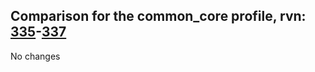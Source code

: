 ## Comparison for the common_core profile, rvn: [335](https://github.com/PRO100KatYT/FortniteProfileRevisions/tree/main/profiles/common_core/335%20common_core.json)-[337](https://github.com/PRO100KatYT/FortniteProfileRevisions/tree/main/profiles/common_core/337%20common_core.json)

No changes

